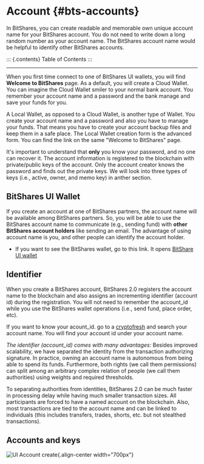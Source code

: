 # Account {#bts-accounts}

In BitShares, you can create readable and memorable own unique account
name for your BitShares account. You do not need to write down a long
random number as your account name. The BitShares account name would be
helpful to identify other BitShares accounts.

::: {.contents}
Table of Contents
:::

------------------------------------------------------------------------

When you first time connect to one of BitShares UI wallets, you will
find **Welcome to BitShares** page. As a default, you will create a
Cloud Wallet. You can imagine the Cloud Wallet smiler to your normal
bank account. You remember your account name and a password and the bank
manage and save your funds for you.

A Local Wallet, as opposed to a Cloud Wallet, is another type of Wallet.
You create your account name and a password and also you have to manage
your funds. That means you have to create your account backup files and
keep them in a safe place. The Local Wallet creation form is the
advanced form. You can find the link on the same \"Welcome to
BitShares\" page.

It\'s important to understand that **only** you know your password, and
no one can recover it. The account information is registered to the
blockchain with private/public keys of the account. Only the account
creator knows the password and finds out the private keys. We will look
into three types of keys (i.e., active, owner, and memo key) in anther
section.

## BitShares UI Wallet

If you create an account at one of BitShares partners, the account name
will be available among BitShares partners. So, you will be able to use
the BitShares account name to communicate (e.g., sending fund) with
**other BitShares account holders** like sending an email. The advantage
of using account name is you, and other people can identify the account
holder.

- If you want to see the BitShares wallet, go to this link. It opens
  [BitShare UI wallet](https://wallet.bitshares.org)

## Identifier

When you create a BitShares account, BitShares 2.0 registers the account
name to the blockchain and also assigns an incrementing identifier
(account id) during the registration. You will not need to remember the
account_id while you use the BitShares wallet operations (i.e., send
fund, place order, etc).

If you want to know your acount_id. go to a
[cryptofresh](https://www.cryptofresh.com/) and search your account
name. You will find your account id under your account name.

*The identifier (account_id) comes with many advantages:* Besides
improved scalability, we have separated the identity from the
transaction authorizing signature. In practice, owning an account name
is autonomous from being able to spend its funds. Furthermore, both
rights (we call them permissions) can split among an arbitrary complex
relation of people (we call them authorities) using weights and required
thresholds.

To separating authorities from identities, BitShares 2.0 can be much
faster in processing delay while having much smaller transaction sizes.
All participants are forced to have a named account on the blockchain.
Also, most transactions are tied to the account name and can be linked
to individuals (this includes transfers, trades, shorts, etc. but not
stealthed transactions).

## Accounts and keys

![UI Account create](../../_static/structures/ui_create_account_keys.png){.align-center
width="700px"}
